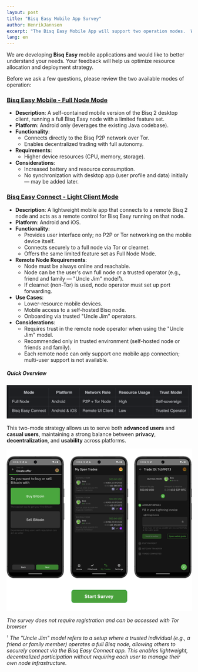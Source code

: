 ```yaml
---
layout: post
title: "Bisq Easy Mobile App Survey"
author: HenrikJannsen
excerpt: "The Bisq Easy Mobile App will support two operation modes.  We are running a survey to better understand user preferences and optimize resource allocation and deployment."
lang: en
---
```


We are developing **Bisq Easy** mobile applications and would like to better understand your needs.
Your feedback will help us optimize resource allocation and deployment strategy.

Before we ask a few questions, please review the two available modes of operation:

### [Bisq Easy Mobile - Full Node Mode](https://github.com/bisq-network/bisq2/discussions/2665)
- **Description**:
  A self-contained mobile version of the Bisq 2 desktop client, running a full Bisq Easy node with a limited feature set.
- **Platform**: Android only (leverages the existing Java codebase).
- **Functionality**:
    - Connects directly to the Bisq P2P network over Tor.
    - Enables decentralized trading with full autonomy.
- **Requirements**:
    - Higher device resources (CPU, memory, storage).
- **Considerations**:
    - Increased battery and resource consumption.
    - No synchronization with desktop app (user profile and data) initially — may be added later.


### [Bisq Easy Connect - Light Client Mode](https://github.com/bisq-network/proposals/issues/462)
- **Description**:
  A lightweight mobile app that connects to a remote Bisq 2 node and acts as a remote control for Bisq Easy running on that node.
- **Platform**: Android and iOS.
- **Functionality**:
    - Provides user interface only; no P2P or Tor networking on the mobile device itself.
    - Connects securely to a full node via Tor or clearnet.
    - Offers the same limited feature set as Full Node Mode.
- **Remote Node Requirements**:
    - Node must be always online and reachable.
    - Node can be the user's own full node or a trusted operator (e.g., friend and family — "Uncle Jim" model¹).
    - If clearnet (non-Tor) is used, node operator must set up port forwarding.
- **Use Cases**:
    - Lower-resource mobile devices.
    - Mobile access to a self-hosted Bisq node.
    - Onboarding via trusted "Uncle Jim" operators.
- **Considerations**:
    - Requires trust in the remote node operator when using the "Uncle Jim" model.
    - Recommended only in trusted environment (self-hosted node or friends and family).
    - Each remote node can only support one mobile app connection; multi-user support is not available.


##### Quick Overview

<img src="/images/blog/mobile_compare_table.png" loading="lazy" alt="Mobile Apps comparison" width="650">

This two-mode strategy allows us to serve both **advanced users** and **casual users**, maintaining a strong balance between **privacy**, **decentralization**, and **usability** across platforms.

<a target="_blank" href="https://bisq.supersurvey.com/AS6XJ5LC"> <img src="/images/blog/start_survey_button.png" alt="Mobile Apps Survey" loading="lazy" width="650"> </a>


_The survey does not require registration and can be accessed with Tor browser_


¹ *The "Uncle Jim" model refers to a setup where a trusted individual (e.g., a friend or family member) operates a full Bisq node, allowing others to securely connect via the Bisq Easy Connect app. This enables lightweight, decentralized participation without requiring each user to manage their own node infrastructure.*
